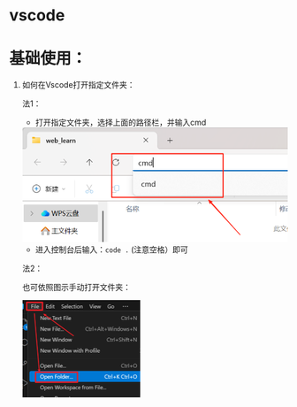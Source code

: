 # vscode

# 基础使用：

1. 如何在Vscode打开指定文件夹：

   法1：

   - 打开指定文件夹，选择上面的路径栏，并输入cmd

   <img src="./.assets/image-20250529181004719.png" style="zoom: 67%;" />

   - 进入控制台后输入：`code .` (注意空格）即可

   法2：

   也可依照图示手动打开文件夹：

   <img src="./.assets/image-20250529181437231.png" alt="image-20250529181437231" style="zoom: 50%;" />

